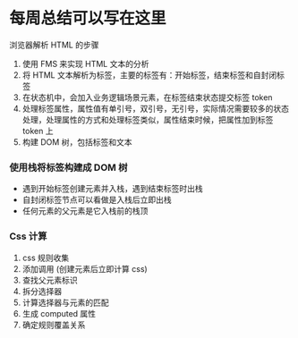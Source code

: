 # 每周总结可以写在这里

浏览器解析 HTML 的步骤

1. 使用 FMS 来实现 HTML 文本的分析
2. 将 HTML 文本解析为标签，主要的标签有：开始标签，结束标签和自封闭标签
3. 在状态机中，会加入业务逻辑场景元素，在标签结束状态提交标签 token
4. 处理标签属性，属性值有单引号，双引号，无引号，实际情况需要较多的状态处理，处理属性的方式和处理标签类似，属性结束时候，把属性加到标签 token 上
5. 构建 DOM 树，包括标签和文本

### 使用栈将标签构建成 DOM 树

- 遇到开始标签创建元素并入栈，遇到结束标签时出栈
- 自封闭标签节点可以看做是入栈后立即出栈
- 任何元素的父元素是它入栈前的栈顶

### Css 计算

1. css 规则收集
2. 添加调用 (创建元素后立即计算 css)
3. 查找父元素标识
4. 拆分选择器
5. 计算选择器与元素的匹配
6. 生成 computed 属性
7. 确定规则覆盖关系

